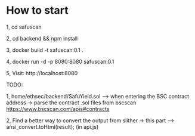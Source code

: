 # How to start

1, cd safuscan

2, cd backend && npm install

3, docker build -t safuscan:0.1 .

4, docker run -d -p 8080:8080 safuscan:0.1

5, Visit: http://localhost:8080

TODO:

1, home/ethsec/backend/SafuYield.sol --> when entering the BSC contract address -> parse the contract .sol files from bscscan
https://www.bscscan.com/apis#contracts

2, Find a better way to convert the output from slither ->  this part --> ansi_convert.toHtml(result); (in api.js)
